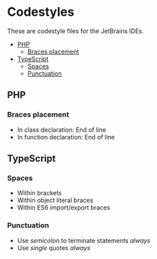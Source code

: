 Codestyles
==========

These are codestyle files for the JetBrains IDEs.

- [PHP](#php)
  * [Braces placement](#braces-placement)
- [TypeScript](#typescript)
  * [Spaces](#spaces)
  * [Punctuation](#punctuation)

## PHP
### Braces placement
* In class declaration: End of line
* In function declaration: End of line

## TypeScript
### Spaces
* Within brackets
* Within object literal braces
* Within ES6 import/export braces
### Punctuation
* Use *semicolon* to terminate statements *always*
* Use *single* quotes *always*

